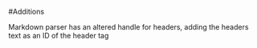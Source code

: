 #Additions

Markdown parser has an altered handle for headers, adding the headers text as an ID of the header tag